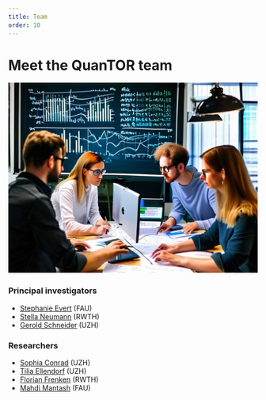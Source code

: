 ```yaml
---
title: Team
order: 10
---
```


# Meet the QuanTOR team

![This is not the QuanTOR team.](data/team.jpg "Not the QuanTOR team")

### Principal investigators

- [Stephanie Evert](https://www.stephanie-evert.de/) (FAU)
- [Stella Neumann](https://www.anglistik.rwth-aachen.de/cms/anglistik/anglistik-amerikanistik/anglistische-sprachwissenschaft/~gcge/univ-prof-dr-stella-neumann/) (RWTH)
- [Gerold Schneider](https://www.cl.uzh.ch/de/about-us/people/team/compling/gschneid.html) (UZH)

### Researchers

- [Sophia Conrad](https://www.cl.uzh.ch/de/about-us/people/team/compling/Conrad.html) (UZH)
- [Tilia Ellendorf](https://www.liri.uzh.ch/en/aboutus/Tilia-Ellendorff.html)  (UZH)
- [Florian Frenken](https://www.anglistik.rwth-aachen.de/cms/anglistik/anglistik-amerikanistik/anglistische-sprachwissenschaft/~bausmd/florian-frenken-m-a/) (RWTH)
- [Mahdi Mantash](https://www.linguistik.phil.fau.de/person/mahdi-mantash/) (FAU)